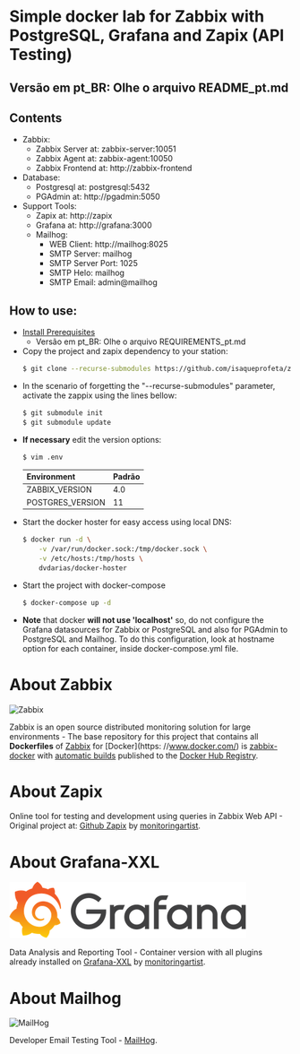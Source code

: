 # Simple docker lab for Zabbix with PostgreSQL, Grafana and Zapix (API Testing)
## Versão em pt_BR: Olhe o arquivo README_pt.md

## Contents 
  - Zabbix:
    - Zabbix Server at: zabbix-server:10051
    - Zabbix Agent at: zabbix-agent:10050
    - Zabbix Frontend at: http://zabbix-frontend
  - Database:
    - Postgresql at: postgresql:5432
    - PGAdmin at: http://pgadmin:5050
  - Support Tools:
    - Zapix at: http://zapix
    - Grafana at: http://grafana:3000
    - Mailhog:
      - WEB Client: http://mailhog:8025
      - SMTP Server: mailhog
      - SMTP Server Port: 1025
      - SMTP Helo: mailhog
      - SMTP Email: admin@mailhog

## How to use:
  - [Install Prerequisites](./REQUIREMENTS.md)
    - Versão em pt_BR: Olhe o arquivo REQUIREMENTS_pt.md
  - Copy the project and zapix dependency to your station:
    ```sh
    $ git clone --recurse-submodules https://github.com/isaqueprofeta/zabbix-lab.git
    ```
  - In the scenario of forgetting the "--recurse-submodules" parameter, activate the zappix using the lines bellow:
    ```sh
    $ git submodule init
    $ git submodule update
    ```  
  - **If necessary** edit the version options:
    ```sh
    $ vim .env
    ```
    | Environment            | Padrão
    | -------------------    | -----------
    | ZABBIX_VERSION         | 4.0
    | POSTGRES_VERSION       | 11
  - Start the docker hoster for easy access using local DNS:
    ```sh
    $ docker run -d \
        -v /var/run/docker.sock:/tmp/docker.sock \
        -v /etc/hosts:/tmp/hosts \
        dvdarias/docker-hoster
    ```
  - Start the project with docker-compose
    ```sh
    $ docker-compose up -d
    ```
  - **Note** that docker **will not use 'localhost'** so, do not configure the Grafana datasources for Zabbix or PostgreSQL and also for PGAdmin to PostgreSQL and Mailhog. To do this configuration, look at hostname option for each container, inside docker-compose.yml file.

# About Zabbix

![Zabbix](https://assets.zabbix.com/img/logo/zabbix_logo_500x131.png)

Zabbix is ​​an open source distributed monitoring solution for large environments - The base repository for this project that contains all **Dockerfiles** of [Zabbix](https://zabbix.com/) for [Docker](https: //www.docker.com/) is [zabbix-docker](https://github.com/zabbix/zabbix-docker) with [automatic builds](https://registry.hub.docker.com/u/zabbix/) published to the [Docker Hub Registry](https://registry.hub.docker.com/).

# About Zapix

Online tool for testing and development using queries in Zabbix Web API - Original project at: [Github Zapix](https://github.com/monitoringartist/zapix) by [monitoringartist](https://monitoringartist.com/).

# About Grafana-XXL

![Grafana](https://raw.githubusercontent.com/grafana/grafana/master/docs/logo-horizontal.png)

Data Analysis and Reporting Tool - Container version with all plugins already installed on [Grafana-XXL](https://github.com/monitoringartist/grafana-xxl) by [monitoringartist](https://monitoringartist.com/).

# About Mailhog

![MailHog](https://raw.githubusercontent.com/mailhog/MailHog-UI/master/assets/images/hog.png)

Developer Email Testing Tool - [MailHog](https://github.com/mailhog/MailHog).
